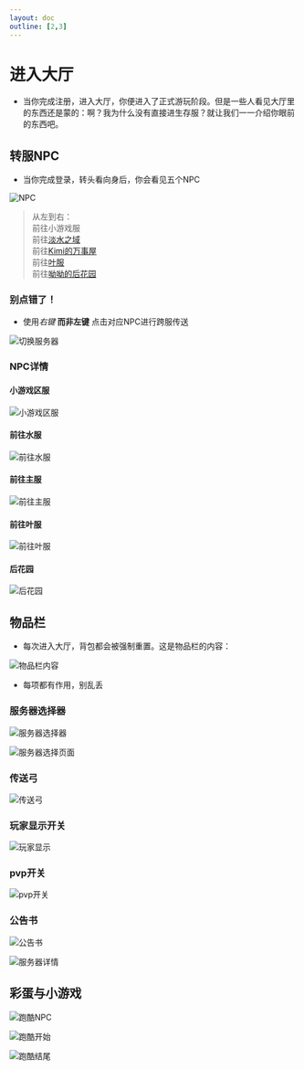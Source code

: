 ```yaml
---
layout: doc
outline: [2,3]
---
```


# 进入大厅

- 当你完成注册，进入大厅，你便进入了正式游玩阶段。但是一些人看见大厅里的东西还是蒙的：啊？我为什么没有直接进生存服？就让我们一一介绍你眼前的东西吧。

## 转服NPC

- 当你完成登录，转头看向身后，你会看见五个NPC

![NPC](/res/img/guide/npc.gif)

> 从左到右：<br>
> 前往小游戏服<br>
> 前往[淡水之域](/docs/water/)<br>
> 前往[Kimi的万事屋](/docs/kimi/)<br>
> 前往[叶服](/docs/ye/)<br>
> 前往[呦呦的后花园](/docs/yoyo/)

### 别点错了！

- 使用*右键* **而非左键** 点击对应NPC进行跨服传送

![切换服务器](/res/img/guide/switchservernpc.gif)

### NPC详情

#### 小游戏区服

![小游戏区服](res/img/guide/npcxc.png)

#### 前往水服

![前往水服](res/img/guide/npcwater.png)

#### 前往主服

![前往主服](res/img/guide/npckimi.png)

#### 前往叶服

![前往叶服](res/img/guide/mpcye.png)

#### 后花园

![后花园](res/img/guide/npcyoyo.png)

## 物品栏

- 每次进入大厅，背包都会被强制重置。这是物品栏的内容：

![物品栏内容](/res/img/guide/invtab.png)

- 每项都有作用，别乱丢

### 服务器选择器

![服务器选择器](res/img/guide/serverchooser.png)

![服务器选择页面](res/img/guide/serverchoose.png)

### 传送弓

![传送弓](res/img/guide/tpbowl.png)

### 玩家显示开关

![玩家显示](res/img/guide/playerswitch.png)

### pvp开关

![pvp开关](res/img/guide/pvpswitch.png)

### 公告书

![公告书](res/img/guide/serverbook.png)

![服务器详情](res/img/guide/serverdetial.png)

## 彩蛋与小游戏

![跑酷NPC](res/img/guide/npcparkour.png)

![跑酷开始](res/img/guide/parkourstart.png)

![跑酷结尾](res/img/guide/parkourend.png)